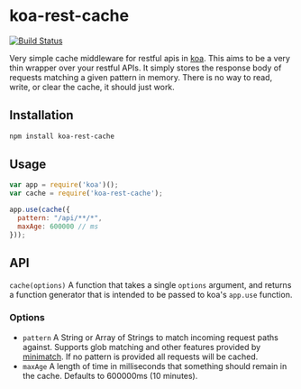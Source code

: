 # koa-rest-cache
[![Build Status](https://travis-ci.org/hodavidhara/koa-rest-cache.svg?branch=master)](https://travis-ci.org/hodavidhara/koa-rest-cache)

Very simple cache middleware for restful apis in [koa](https://github.com/koajs/koa). This aims to be a very thin
wrapper over your restful APIs. It simply stores the response body of requests matching a given pattern in memory.
There is no way to read, write, or clear the cache, it should just work.

## Installation

```sh
npm install koa-rest-cache
```

## Usage

```js
var app = require('koa')();
var cache = require('koa-rest-cache');

app.use(cache({
  pattern: "/api/**/*",
  maxAge: 600000 // ms
}));
```

## API

`cache(options)` A function that takes a single `options` argument, and returns a function generator that is intended
to be passed to koa's `app.use` function.

### Options

* `pattern` A String or Array of Strings to match incoming request paths against. Supports glob matching and other
features provided by [minimatch](https://github.com/isaacs/minimatch). If no pattern is provided all requests will
be cached.
* `maxAge` A length of time in milliseconds that something should remain in the cache. Defaults to 600000ms (10 minutes).
